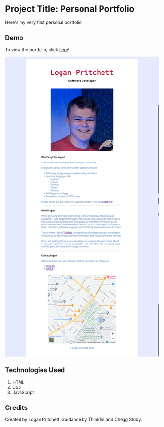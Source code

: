 # Project Title: Personal Portfolio

Here's my very first personal portfolio!

## Demo

To view the portfolio, click [here]()!

![Screenshot of Portfolio](/images/screenshot.png)

## Technologies Used

1. HTML
2. CSS
3. JavaScript

## Credits

Created by Logan Pritchett. Guidance by Thinkful and Chegg Study.
